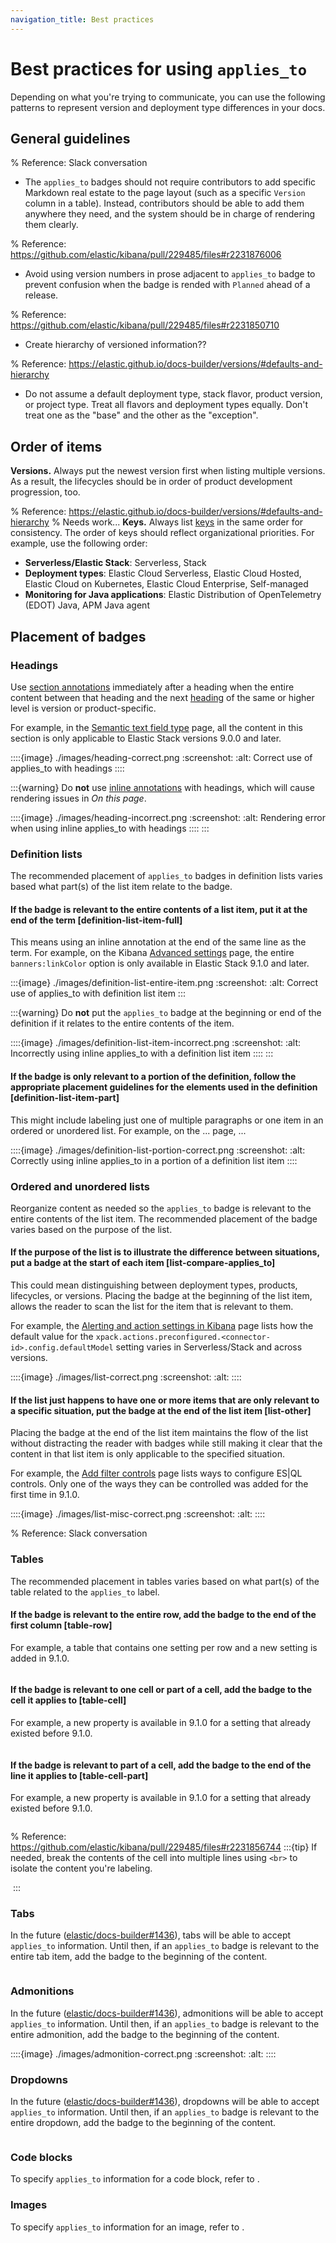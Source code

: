 ```yaml
---
navigation_title: Best practices
---
```


# Best practices for using `applies_to`

Depending on what you're trying to communicate, you can use the following patterns to represent version and deployment type differences in your docs.

## General guidelines

% Reference: Slack conversation
* The `applies_to` badges should not require contributors to add specific Markdown real estate
  to the page layout (such as a specific `Version` column in a table).
  Instead, contributors should be able to add them anywhere they need, and the system should
  be in charge of rendering them clearly.

% Reference: https://github.com/elastic/kibana/pull/229485/files#r2231876006
* Avoid using version numbers in prose adjacent to `applies_to` badge to prevent
  confusion when the badge is rended with `Planned` ahead of a release.

% Reference: https://github.com/elastic/kibana/pull/229485/files#r2231850710
* Create hierarchy of versioned information??

% Reference: https://elastic.github.io/docs-builder/versions/#defaults-and-hierarchy
* Do not assume a default deployment type, stack flavor, product version, or project type.
  Treat all flavors and deployment types equally. Don't treat one as the "base" and the other as the "exception".

## Order of items

**Versions.** Always put the newest version first when listing multiple versions. As a result, the lifecycles should be in order of product development progression, too.

% Reference: https://elastic.github.io/docs-builder/versions/#defaults-and-hierarchy
% Needs work...
**Keys.** Always list [keys](/contribute/cumulative-docs/reference.md#key) in the same order for consistency. The order of keys should reflect organizational priorities. For example, use the following order:
* **Serverless/Elastic Stack**: Serverless, Stack
* **Deployment types**: Elastic Cloud Serverless, Elastic Cloud Hosted, Elastic Cloud on Kubernetes, Elastic Cloud Enterprise, Self-managed
* **Monitoring for Java applications**: Elastic Distribution of OpenTelemetry (EDOT) Java, APM Java agent

## Placement of badges

### Headings

Use [section annotations](/syntax/applies.md#section-annotations) immediately after a heading when the entire content between that heading and the next [heading](/syntax/headings.md) of the same or higher level is version or product-specific.

For example, in the [Semantic text field type](https://www.elastic.co/docs/reference/elasticsearch/mapping-reference/semantic-text#custom-by-pipelines) page, all the content in this section is only applicable to Elastic Stack versions 9.0.0 and later.

::::{image} ./images/heading-correct.png
:screenshot:
:alt: Correct use of applies_to with headings
::::

:::{warning}
Do **not** use [inline annotations](/syntax/applies.md#inline-annotations) with headings, which will cause rendering issues in _On this page_.

::::{image} ./images/heading-incorrect.png
:screenshot:
:alt: Rendering error when using inline applies_to with headings
::::
:::


### Definition lists

The recommended placement of `applies_to` badges in definition lists varies based what part(s) of the list item relate to the badge.

#### If the badge is relevant to the entire contents of a list item, put it at the end of the term [definition-list-item-full]

This means using an inline annotation at the end of the same line as the term. For example, on the Kibana [Advanced settings](https://www.elastic.co/docs/reference/kibana/advanced-settings#kibana-banners-settings) page, the entire `banners:linkColor` option is only available in Elastic Stack 9.1.0 and later.

:::{image} ./images/definition-list-entire-item.png
:screenshot:
:alt: Correct use of applies_to with definition list item
:::

:::{warning}
Do **not** put the `applies_to` badge at the beginning or end of the definition if it relates to the entire contents of the item.

::::{image} ./images/definition-list-item-incorrect.png
:screenshot:
:alt: Incorrectly using inline applies_to with a definition list item
::::
:::

#### If the badge is only relevant to a portion of the definition, follow the appropriate placement guidelines for the elements used in the definition [definition-list-item-part]

This might include labeling just one of multiple paragraphs or one item in an ordered or unordered list. For example, on the ... page, ...

::::{image} ./images/definition-list-portion-correct.png
:screenshot:
:alt: Correctly using inline applies_to in a portion of a definition list item
::::


### Ordered and unordered lists

Reorganize content as needed so the `applies_to` badge is relevant to the entire contents of the list item.
The recommended placement of the badge varies based on the purpose of the list.

#### If the purpose of the list is to illustrate the difference between situations, put a badge at the start of each item [list-compare-applies_to]

This could mean distinguishing between deployment types, products, lifecycles, or versions.
Placing the badge at the beginning of the list item, allows the reader to scan the list for the item that is relevant to them.

For example, the [Alerting and action settings in Kibana](https://www.elastic.co/docs/reference/kibana/configuration-reference/alerting-settings) page lists how the default value for the `xpack.actions.preconfigured.<connector-id>.config.defaultModel` setting varies in Serverless/Stack and across versions.

::::{image} ./images/list-correct.png
:screenshot:
:alt:
::::

#### If the list just happens to have one or more items that are only relevant to a specific situation, put the badge at the end of the list item [list-other]

Placing the badge at the end of the list item maintains the flow of the list without distracting the reader with badges while still making it clear that the content in that list item is only applicable to the specified situation.

For example, the [Add filter controls](https://www.elastic.co/docs/explore-analyze/dashboards/add-controls) page lists ways to configure ES|QL controls. Only one of the ways they can be controlled was added for the first time in 9.1.0.

::::{image} ./images/list-misc-correct.png
:screenshot:
:alt:
::::


% Reference: Slack conversation
### Tables

The recommended placement in tables varies based on what part(s) of the table related to the `applies_to` label.

#### If the badge is relevant to the entire row, add the badge to the end of the first column [table-row]

For example, a table that contains one setting per row and a new setting is added in 9.1.0.

<image>

#### If the badge is relevant to one cell or part of a cell, add the badge to the cell it applies to [table-cell]

For example, a new property is available in 9.1.0 for a setting that already existed before 9.1.0.

<image>

#### If the badge is relevant to part of a cell, add the badge to the end of the line it applies to [table-cell-part]

For example, a new property is available in 9.1.0 for a setting that already existed before 9.1.0.

<image>

% Reference: https://github.com/elastic/kibana/pull/229485/files#r2231856744
:::{tip}
If needed, break the contents of the cell into multiple lines using `<br>` to isolate the content you're labeling.

<image>
:::

### Tabs

In the future ([elastic/docs-builder#1436](https://github.com/elastic/docs-builder/issues/1436)), tabs will be able to accept `applies_to` information. Until then, if an `applies_to` badge is relevant to the entire tab item, add the badge to the beginning of the content.

<image>

### Admonitions

In the future ([elastic/docs-builder#1436](https://github.com/elastic/docs-builder/issues/1436)), admonitions will be able to accept `applies_to` information. Until then, if an `applies_to` badge is relevant to the entire admonition, add the badge to the beginning of the content.

::::{image} ./images/admonition-correct.png
:screenshot:
:alt:
::::

### Dropdowns

In the future ([elastic/docs-builder#1436](https://github.com/elastic/docs-builder/issues/1436)), dropdowns will be able to accept `applies_to` information. Until then, if an `applies_to` badge is relevant to the entire dropdown, add the badge to the beginning of the content.

<image>

### Code blocks

To specify `applies_to` information for a code block, refer to [](/contribute/cumulative-docs/content-patterns.md#code-block).

### Images

To specify `applies_to` information for an image, refer to [](/contribute/cumulative-docs/content-patterns.md#screenshot).

<!-- ### Stepper -->

<!-- ## Scenarios [scenarios]

There are several scenarios you will likely run into at some point when contributing to the docs.

### Feature in beta or technical preview is removed [beta-preview-removed]

If a feature in beta or technical preview is removed without going GA,
[list both || remove the beta/preview version]
in the `applies_to` badge.

% TO DO: Copy over example content https://github.com/elastic/kibana/pull/229485/files#r2231843057
**Example: A beta option was removed one minor after it was introduced**

::::{tab-set}
:::{tab-item} Visual
:::
:::{tab-item} Syntax
:::
::::

### Code block change between versions [code-blocks]

If the content of a code block changes between versions,
you have a couple options depending on the nature of the change.

#### Content is added or removed [code-blocks-added-removed]

Use code callouts to point out lines that have changed over time.

**Example: One new option is available**

::::{tab-set}
:::{tab-item} Visual
:::
:::{tab-item} Syntax
:::
::::

#### Content is replaced [code-blocks-replaced]

Use a tab for each version that contains a change.

**Example**

::::{tab-set}
:::{tab-item} Visual
:::
:::{tab-item} Syntax
:::
::::

### Adjacent block elements change between versions [adjacent-block-elements]

**Example**

::::{tab-set}
:::{tab-item} Visual
:::
:::{tab-item} Syntax
:::
::::

### Images change between versions [images]

#### Screenshots

Follow these principles to use screenshots in our unversioned documentation system:

* Reduce screenshots when they don’t explicitly add value.
* When adding a screenshot, determine the minimum viable screenshot and whether it can apply to all relevant versions.
* Take and maintain screenshots for only the most recent version, with very few exceptions that should be considered on a case-by-case basis.
* In case of doubt, prioritize serverless.

**Example**

::::{tab-set}
:::{tab-item} Visual
:::
:::{tab-item} Syntax
:::
::::

### UI changes between versions [ui]

**Example**

::::{tab-set}
:::{tab-item} Visual
:::
:::{tab-item} Syntax
:::
::::

### One sentence in a paragraph changes between versions [inline-elements]

**Example**

::::{tab-set}
:::{tab-item} Visual
:::
:::{tab-item} Syntax
:::
::::

### Table columns, rows, or cells change between versions

#### Content is added or removed

**Example**

::::{tab-set}
:::{tab-item} Visual
:::
:::{tab-item} Syntax
:::
::::

#### Content is replaced

**Example**

::::{tab-set}
:::{tab-item} Visual
:::
:::{tab-item} Syntax
:::
:::: -->
